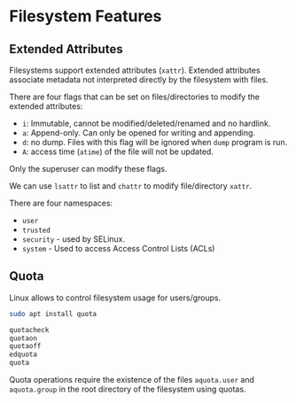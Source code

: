 # Filesystem Features

## Extended Attributes

Filesystems support extended attributes (`xattr`). Extended attributes associate metadata not interpreted directly by the filesystem with files.

There are four flags that can be set on files/directories to modify the extended attributes:

- `i`: Immutable, cannot be modified/deleted/renamed and no hardlink.
- `a`: Append-only. Can only be opened for writing and appending.
- `d`: no dump. Files with this flag will be ignored when `dump` program is run.
- `A`: access time (`atime`) of the file will not be updated.

Only the superuser can modify these flags.

We can use `lsattr` to list and `chattr` to modify file/directory `xattr`.

There are four namespaces:

- `user`
- `trusted`
- `security` - used by SELinux.
- `system` - Used to access Access Control Lists (ACLs)

## Quota

Linux allows to control filesystem usage for users/groups.

```bash
sudo apt install quota

quotacheck
quotaon
quotaoff
edquota
quota
```

Quota operations require the existence of the files `aquota.user` and `aquota.group` in the root directory of the filesystem using quotas.
